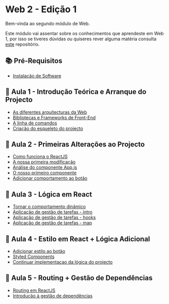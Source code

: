 # Web 2 - Edição 1

Bem-vinda ao segundo módulo de Web.

Este módulo vai assentar sobre os conhecimentos que aprendeste em Web 1, por isso se tiveres dúvidas ou quiseres rever alguma matéria consulta [este](https://github.com/As-Raparigas-do-Codigo/web-ed-3) repositório.

## 📚 Pré-Requisitos

- [Instalação de Software](./docs/Instalacao-de-Software.md)

## 👋 Aula 1 - Introdução Teórica e Arranque do Projecto

- [As diferentes arquitecturas da Web](./docs/As-diferentes-arquitecturas-da-web.md)
- [Bibliotecas e Frameworks de Front-End](./docs/Bibliotecas-e-Frameworks-de-Front-End.md)
- [A linha de comandos](./docs/A-linha-de-comandos.md)
- [Criação do esqueleto do projecto](./docs/Criacao-do-esqueleto-do-projecto.md)

## 👣 Aula 2 - Primeiras Alterações ao Projecto

- [Como funciona o ReactJS](./docs/Como-funciona-o-ReactJS.md)
- [A nossa primeira modificação](./docs/A-nossa-primeira-modificacao.md)
- [Análise do componente App.js](./docs/Analise-do-componente-Appjs.md)
- [O nosso primeiro componente](./docs/O-nosso-primeiro-componente.md)
- [Adicionar comportamento ao botão](./docs/Adicionar-comportamento-ao-botao.md)

## 🧮 Aula 3 - Lógica em React

- [Tornar o comportamento dinâmico](./docs/Tornar-o-comportamento-dinamico.md)
- [Aplicação de gestão de tarefas - intro](./docs/Aplicacao-de-gestao-de-tarefas.md)
- [Aplicação de gestão de tarefas - hooks](./docs/Aplicacao-de-gestao-de-tarefas-hooks.md)
- [Aplicação de gestão de tarefas - map](./docs/Aplicacao-de-gestao-de-tarefas-map.md)

## 🎨 Aula 4 - Estilo em React + Lógica Adicional

- [Adicionar estilo ao botão](./docs/Adicionar-estilo-ao-botao.md)
- [Styled Components](./docs/styled-components.md)
- [Continuar implementaçao da lógica do projecto](./docs/continuar-logica-do-projecto.md)

## 🚗 Aula 5 - Routing + Gestão de Dependências

- [Routing em ReactJS](./docs/routing-em-reactjs.md)
- [Introdução à gestão de dependências](./docs/Introducao-a-gestao-de-dependencias.md)
